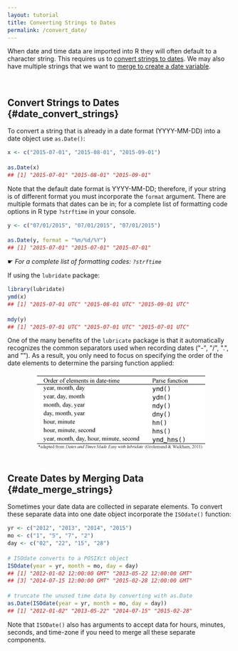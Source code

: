 ```yaml
---
layout: tutorial
title: Converting Strings to Dates
permalink: /convert_date/
---
```


When date and time data are imported into R they will often default to a character string.  This requires us to [convert strings to dates](#date_convert_strings).  We may also have multiple strings that we want to [merge to create a date variable](#date_merge_strings).  


<br>

## Convert Strings to Dates {#date_convert_strings}
To convert a string that is already in a date format (YYYY-MM-DD) into a date object use `as.Date()`:


```r
x <- c("2015-07-01", "2015-08-01", "2015-09-01")

as.Date(x)
## [1] "2015-07-01" "2015-08-01" "2015-09-01"
```

Note that the default date format is YYYY-MM-DD; therefore, if your string is of different format you must incorporate the `format` argument.  There are multiple formats that dates can be in; for a complete list of formatting code options in R type `?strftime` in your console.


```r
y <- c("07/01/2015", "07/01/2015", "07/01/2015")

as.Date(y, format = "%m/%d/%Y")
## [1] "2015-07-01" "2015-07-01" "2015-07-01"
```
&#9755; *For a complete list of formatting codes: `?strftime`*


If using the `lubridate` package:


```r
library(lubridate)
ymd(x)
## [1] "2015-07-01 UTC" "2015-08-01 UTC" "2015-09-01 UTC"

mdy(y)
## [1] "2015-07-01 UTC" "2015-07-01 UTC" "2015-07-01 UTC"
```

One of the many benefits of the `lubricate` package is that it automatically recognizes the common separators used when recording dates ("-", "/", ".", and "").  As a result, you only need to focus on specifying the order of the date elements to determine the parsing function applied:


<center>
<img src="/public/images/r_vocab/lubridate_parsing.png" alt="lubridate Parsing Functions">
</center>  


<br>

## Create Dates by Merging Data {#date_merge_strings}
Sometimes your date data are collected in separate elements.  To convert these separate data into one date object incorporate the `ISOdate()` function:


```r
yr <- c("2012", "2013", "2014", "2015")
mo <- c("1", "5", "7", "2")
day <- c("02", "22", "15", "28")

# ISOdate converts to a POSIXct object
ISOdate(year = yr, month = mo, day = day)
## [1] "2012-01-02 12:00:00 GMT" "2013-05-22 12:00:00 GMT"
## [3] "2014-07-15 12:00:00 GMT" "2015-02-28 12:00:00 GMT"

# truncate the unused time data by converting with as.Date
as.Date(ISOdate(year = yr, month = mo, day = day))
## [1] "2012-01-02" "2013-05-22" "2014-07-15" "2015-02-28"
```
Note that `ISODate()` also has arguments to accept data for hours, minutes, seconds, and time-zone if you need to merge all these separate components.
